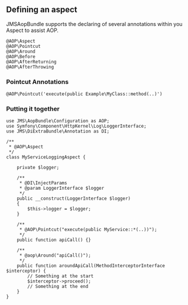 
## Defining an aspect

JMSAopBundle supports the declaring of several annotations within you Aspect to assist AOP.

    @AOP\Aspect
    @AOP\Pointcut
    @AOP\Around
    @AOP\Before
    @AOP\AfterReturning
    @AOP\AfterThrowing

### Pointcut Annotations

    @AOP\Pointcut('execute(public Example\MyClass::method(..)')

### Putting it together

    use JMS\AopBundle\Configuration as AOP;
    use Symfony\Component\HttpKernel\Log\LoggerInterface;
    use JMS\DiExtraBundle\Annotation as DI;

    /**
     * @AOP\Aspect
     */
    class MyServiceLoggingAspect {

        private $logger;

        /**
         * @DI\InjectParams
         * @param LoggerInterface $logger
         */
        public __construct(LoggerInterface $logger)
        {
            $this->logger = $logger;
        }

        /**
         * @AOP\Pointcut("execute(public MyService::*(..))");
         */
        public function apiCall() {}

        /**
         * @aop\Around("apiCall()");
         */
        public function aroundApiCall(MethodInterceptorInterface $interceptor) {
            // Something at the start
            $interceptor->proceed();
            // Something at the end
        }
    }

